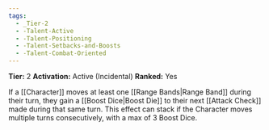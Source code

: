 ```yaml
---
tags:
  - _Tier-2
  - -Talent-Active
  - -Talent-Positioning
  - -Talent-Setbacks-and-Boosts
  - -Talent-Combat-Oriented
---
```

**Tier:** 2
**Activation:** Active (Incidental)
**Ranked:** Yes

If a [[Character]] moves at least one [[Range Bands|Range Band]] during their turn, they gain a [[Boost Dice|Boost Die]] to their next [[Attack Check]] made during that same turn. This effect can stack if the Character moves multiple turns consecutively, with a max of 3 Boost Dice.